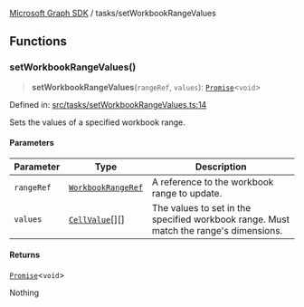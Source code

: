 [Microsoft Graph SDK](../modules.md) / tasks/setWorkbookRangeValues

## Functions

### setWorkbookRangeValues()

> **setWorkbookRangeValues**(`rangeRef`, `values`): [`Promise`](https://developer.mozilla.org/docs/Web/JavaScript/Reference/Global_Objects/Promise)\<`void`\>

Defined in: [src/tasks/setWorkbookRangeValues.ts:14](https://github.com/Future-Secure-AI/microsoft-graph/blob/6f587d043e8277194e9b2feca914ab2cba9d258d/src/tasks/setWorkbookRangeValues.ts#L14)

Sets the values of a specified workbook range.

#### Parameters

| Parameter | Type | Description |
| ------ | ------ | ------ |
| `rangeRef` | [`WorkbookRangeRef`](../models/WorkbookRangeRef.md#workbookrangeref) | A reference to the workbook range to update. |
| `values` | [`CellValue`](../models/CellValue.md#cellvalue)[][] | The values to set in the specified workbook range. Must match the range's dimensions. |

#### Returns

[`Promise`](https://developer.mozilla.org/docs/Web/JavaScript/Reference/Global_Objects/Promise)\<`void`\>

Nothing

